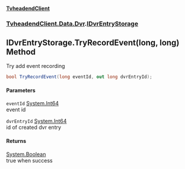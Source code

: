 #### [TvheadendClient](./index.md 'index')
### [TvheadendClient.Data.Dvr](./TvheadendClient-Data-Dvr.md 'TvheadendClient.Data.Dvr').[IDvrEntryStorage](./TvheadendClient-Data-Dvr-IDvrEntryStorage.md 'TvheadendClient.Data.Dvr.IDvrEntryStorage')
## IDvrEntryStorage.TryRecordEvent(long, long) Method
Try add event recording  
```csharp
bool TryRecordEvent(long eventId, out long dvrEntryId);
```
#### Parameters
<a name='TvheadendClient-Data-Dvr-IDvrEntryStorage-TryRecordEvent(long_long)-eventId'></a>
`eventId` [System.Int64](https://docs.microsoft.com/en-us/dotnet/api/System.Int64 'System.Int64')  
event id  
  
<a name='TvheadendClient-Data-Dvr-IDvrEntryStorage-TryRecordEvent(long_long)-dvrEntryId'></a>
`dvrEntryId` [System.Int64](https://docs.microsoft.com/en-us/dotnet/api/System.Int64 'System.Int64')  
id of created dvr entry  
  
#### Returns
[System.Boolean](https://docs.microsoft.com/en-us/dotnet/api/System.Boolean 'System.Boolean')  
true when success  
